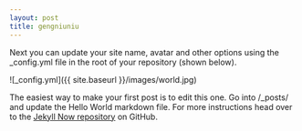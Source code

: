 ```yaml
---
layout: post
title: gengniuniu
---
```


Next you can update your site name, avatar and other options using the _config.yml file in the root of your repository (shown below).

![_config.yml]({{ site.baseurl }}/images/world.jpg)

The easiest way to make your first post is to edit this one. Go into /_posts/ and update the Hello World markdown file. For more instructions head over to the [Jekyll Now repository](https://github.com/barryclark/jekyll-now) on GitHub.
